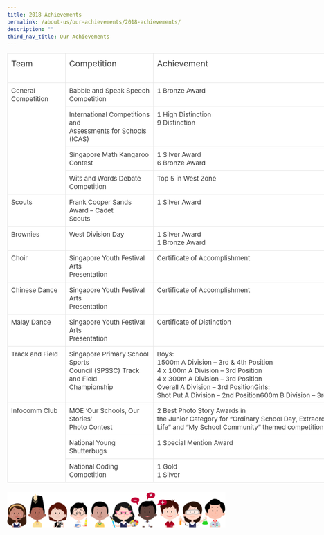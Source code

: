```yaml
---
title: 2018 Achievements
permalink: /about-us/our-achievements/2018-achievements/
description: ""
third_nav_title: Our Achievements
---
```



<table class="table table-bordered" style="box-sizing: border-box; border-width: 1px 0px 0px 1px; border-style: solid; border-color: rgba(0, 0, 0, 0.1); border-image: initial; font-size: 15px; font-style: normal; font-weight: 400; margin: 0px 0px 1.5em; outline: 0px; padding: 0px; vertical-align: baseline; border-collapse: separate; border-spacing: 0px; width: 865.5px; color: rgb(58, 58, 58); font-family: -apple-system, BlinkMacSystemFont, &quot;Segoe UI&quot;, Roboto, Oxygen-Sans, Ubuntu, Cantarell, &quot;Helvetica Neue&quot;, sans-serif; font-variant-ligatures: normal; font-variant-caps: normal; letter-spacing: normal; orphans: 2; text-align: start; text-transform: none; white-space: normal; widows: 2; word-spacing: 0px; -webkit-text-stroke-width: 0px; background-color: rgb(255, 255, 255); text-decoration-thickness: initial; text-decoration-style: initial; text-decoration-color: initial;"><tbody style="box-sizing: border-box; border: 0px; font-size: 15px; font-style: inherit; font-weight: inherit; margin: 0px; outline: 0px; padding: 0px; vertical-align: baseline;"><tr style="box-sizing: border-box; border: 0px; font-size: 15px; font-style: inherit; font-weight: inherit; margin: 0px; outline: 0px; padding: 0px; vertical-align: baseline;"><td style="box-sizing: border-box; border-width: 0px 1px 1px 0px; border-style: solid; border-color: rgba(0, 0, 0, 0.1); border-image: initial; font-size: 15px; font-style: inherit; font-weight: inherit; margin: 0px; outline: 0px; padding: 8px; vertical-align: baseline; text-align: left;"><h5 style="box-sizing: border-box; border: 0px; font-size: 1.2rem; font-style: inherit; font-weight: inherit; margin: 0px 0px 20px; outline: 0px; padding: 0px; vertical-align: baseline; clear: both; color: rgb(58, 58, 58); line-height: 1.6;">Team</h5></td><td style="box-sizing: border-box; border-width: 0px 1px 1px 0px; border-style: solid; border-color: rgba(0, 0, 0, 0.1); border-image: initial; font-size: 15px; font-style: inherit; font-weight: inherit; margin: 0px; outline: 0px; padding: 8px; vertical-align: baseline; text-align: left;"><h5 style="box-sizing: border-box; border: 0px; font-size: 1.2rem; font-style: inherit; font-weight: inherit; margin: 0px 0px 20px; outline: 0px; padding: 0px; vertical-align: baseline; clear: both; color: rgb(58, 58, 58); line-height: 1.6;">Competition</h5></td><td style="box-sizing: border-box; border-width: 0px 1px 1px 0px; border-style: solid; border-color: rgba(0, 0, 0, 0.1); border-image: initial; font-size: 15px; font-style: inherit; font-weight: inherit; margin: 0px; outline: 0px; padding: 8px; vertical-align: baseline; text-align: left;"><h5 style="box-sizing: border-box; border: 0px; font-size: 1.2rem; font-style: inherit; font-weight: inherit; margin: 0px 0px 20px; outline: 0px; padding: 0px; vertical-align: baseline; clear: both; color: rgb(58, 58, 58); line-height: 1.6;">Achievement</h5></td></tr><tr style="box-sizing: border-box; border: 0px; font-size: 15px; font-style: inherit; font-weight: inherit; margin: 0px; outline: 0px; padding: 0px; vertical-align: baseline;"><td rowspan="4" style="box-sizing: border-box; border-width: 0px 1px 1px 0px; border-style: solid; border-color: rgba(0, 0, 0, 0.1); border-image: initial; font-size: 15px; font-style: inherit; font-weight: inherit; margin: 0px; outline: 0px; padding: 8px; vertical-align: baseline; text-align: left;">General Competition</td><td style="box-sizing: border-box; border-width: 0px 1px 1px 0px; border-style: solid; border-color: rgba(0, 0, 0, 0.1); border-image: initial; font-size: 15px; font-style: inherit; font-weight: inherit; margin: 0px; outline: 0px; padding: 8px; vertical-align: baseline; text-align: left;">Babble and Speak Speech<br style="box-sizing: border-box;">Competition</td><td style="box-sizing: border-box; border-width: 0px 1px 1px 0px; border-style: solid; border-color: rgba(0, 0, 0, 0.1); border-image: initial; font-size: 15px; font-style: inherit; font-weight: inherit; margin: 0px; outline: 0px; padding: 8px; vertical-align: baseline; text-align: left;">1 Bronze Award</td></tr><tr style="box-sizing: border-box; border: 0px; font-size: 15px; font-style: inherit; font-weight: inherit; margin: 0px; outline: 0px; padding: 0px; vertical-align: baseline;"><td style="box-sizing: border-box; border-width: 0px 1px 1px 0px; border-style: solid; border-color: rgba(0, 0, 0, 0.1); border-image: initial; font-size: 15px; font-style: inherit; font-weight: inherit; margin: 0px; outline: 0px; padding: 8px; vertical-align: baseline; text-align: left;">International Competitions and<br style="box-sizing: border-box;">Assessments for Schools (ICAS)</td><td style="box-sizing: border-box; border-width: 0px 1px 1px 0px; border-style: solid; border-color: rgba(0, 0, 0, 0.1); border-image: initial; font-size: 15px; font-style: inherit; font-weight: inherit; margin: 0px; outline: 0px; padding: 8px; vertical-align: baseline; text-align: left;">1 High Distinction<br style="box-sizing: border-box;">9 Distinction</td></tr><tr style="box-sizing: border-box; border: 0px; font-size: 15px; font-style: inherit; font-weight: inherit; margin: 0px; outline: 0px; padding: 0px; vertical-align: baseline;"><td style="box-sizing: border-box; border-width: 0px 1px 1px 0px; border-style: solid; border-color: rgba(0, 0, 0, 0.1); border-image: initial; font-size: 15px; font-style: inherit; font-weight: inherit; margin: 0px; outline: 0px; padding: 8px; vertical-align: baseline; text-align: left;">Singapore Math Kangaroo Contest</td><td style="box-sizing: border-box; border-width: 0px 1px 1px 0px; border-style: solid; border-color: rgba(0, 0, 0, 0.1); border-image: initial; font-size: 15px; font-style: inherit; font-weight: inherit; margin: 0px; outline: 0px; padding: 8px; vertical-align: baseline; text-align: left;">1 Silver Award<br style="box-sizing: border-box;">6 Bronze Award</td></tr><tr style="box-sizing: border-box; border: 0px; font-size: 15px; font-style: inherit; font-weight: inherit; margin: 0px; outline: 0px; padding: 0px; vertical-align: baseline;"><td style="box-sizing: border-box; border-width: 0px 1px 1px 0px; border-style: solid; border-color: rgba(0, 0, 0, 0.1); border-image: initial; font-size: 15px; font-style: inherit; font-weight: inherit; margin: 0px; outline: 0px; padding: 8px; vertical-align: baseline; text-align: left;">Wits and Words Debate Competition</td><td style="box-sizing: border-box; border-width: 0px 1px 1px 0px; border-style: solid; border-color: rgba(0, 0, 0, 0.1); border-image: initial; font-size: 15px; font-style: inherit; font-weight: inherit; margin: 0px; outline: 0px; padding: 8px; vertical-align: baseline; text-align: left;">Top 5 in West Zone</td></tr><tr style="box-sizing: border-box; border: 0px; font-size: 15px; font-style: inherit; font-weight: inherit; margin: 0px; outline: 0px; padding: 0px; vertical-align: baseline;"><td style="box-sizing: border-box; border-width: 0px 1px 1px 0px; border-style: solid; border-color: rgba(0, 0, 0, 0.1); border-image: initial; font-size: 15px; font-style: inherit; font-weight: inherit; margin: 0px; outline: 0px; padding: 8px; vertical-align: baseline; text-align: left;">Scouts</td><td style="box-sizing: border-box; border-width: 0px 1px 1px 0px; border-style: solid; border-color: rgba(0, 0, 0, 0.1); border-image: initial; font-size: 15px; font-style: inherit; font-weight: inherit; margin: 0px; outline: 0px; padding: 8px; vertical-align: baseline; text-align: left;">Frank Cooper Sands Award – Cadet<br style="box-sizing: border-box;">Scouts</td><td style="box-sizing: border-box; border-width: 0px 1px 1px 0px; border-style: solid; border-color: rgba(0, 0, 0, 0.1); border-image: initial; font-size: 15px; font-style: inherit; font-weight: inherit; margin: 0px; outline: 0px; padding: 8px; vertical-align: baseline; text-align: left;">1 Silver Award</td></tr><tr style="box-sizing: border-box; border: 0px; font-size: 15px; font-style: inherit; font-weight: inherit; margin: 0px; outline: 0px; padding: 0px; vertical-align: baseline;"><td style="box-sizing: border-box; border-width: 0px 1px 1px 0px; border-style: solid; border-color: rgba(0, 0, 0, 0.1); border-image: initial; font-size: 15px; font-style: inherit; font-weight: inherit; margin: 0px; outline: 0px; padding: 8px; vertical-align: baseline; text-align: left;">Brownies</td><td style="box-sizing: border-box; border-width: 0px 1px 1px 0px; border-style: solid; border-color: rgba(0, 0, 0, 0.1); border-image: initial; font-size: 15px; font-style: inherit; font-weight: inherit; margin: 0px; outline: 0px; padding: 8px; vertical-align: baseline; text-align: left;">West Division Day</td><td style="box-sizing: border-box; border-width: 0px 1px 1px 0px; border-style: solid; border-color: rgba(0, 0, 0, 0.1); border-image: initial; font-size: 15px; font-style: inherit; font-weight: inherit; margin: 0px; outline: 0px; padding: 8px; vertical-align: baseline; text-align: left;">1 Silver Award<br style="box-sizing: border-box;">1 Bronze Award</td></tr><tr style="box-sizing: border-box; border: 0px; font-size: 15px; font-style: inherit; font-weight: inherit; margin: 0px; outline: 0px; padding: 0px; vertical-align: baseline;"><td style="box-sizing: border-box; border-width: 0px 1px 1px 0px; border-style: solid; border-color: rgba(0, 0, 0, 0.1); border-image: initial; font-size: 15px; font-style: inherit; font-weight: inherit; margin: 0px; outline: 0px; padding: 8px; vertical-align: baseline; text-align: left;">Choir</td><td style="box-sizing: border-box; border-width: 0px 1px 1px 0px; border-style: solid; border-color: rgba(0, 0, 0, 0.1); border-image: initial; font-size: 15px; font-style: inherit; font-weight: inherit; margin: 0px; outline: 0px; padding: 8px; vertical-align: baseline; text-align: left;">Singapore Youth Festival Arts<br style="box-sizing: border-box;">Presentation</td><td style="box-sizing: border-box; border-width: 0px 1px 1px 0px; border-style: solid; border-color: rgba(0, 0, 0, 0.1); border-image: initial; font-size: 15px; font-style: inherit; font-weight: inherit; margin: 0px; outline: 0px; padding: 8px; vertical-align: baseline; text-align: left;">Certificate of Accomplishment</td></tr><tr style="box-sizing: border-box; border: 0px; font-size: 15px; font-style: inherit; font-weight: inherit; margin: 0px; outline: 0px; padding: 0px; vertical-align: baseline;"><td style="box-sizing: border-box; border-width: 0px 1px 1px 0px; border-style: solid; border-color: rgba(0, 0, 0, 0.1); border-image: initial; font-size: 15px; font-style: inherit; font-weight: inherit; margin: 0px; outline: 0px; padding: 8px; vertical-align: baseline; text-align: left;">Chinese Dance</td><td style="box-sizing: border-box; border-width: 0px 1px 1px 0px; border-style: solid; border-color: rgba(0, 0, 0, 0.1); border-image: initial; font-size: 15px; font-style: inherit; font-weight: inherit; margin: 0px; outline: 0px; padding: 8px; vertical-align: baseline; text-align: left;">Singapore Youth Festival Arts<br style="box-sizing: border-box;">Presentation</td><td style="box-sizing: border-box; border-width: 0px 1px 1px 0px; border-style: solid; border-color: rgba(0, 0, 0, 0.1); border-image: initial; font-size: 15px; font-style: inherit; font-weight: inherit; margin: 0px; outline: 0px; padding: 8px; vertical-align: baseline; text-align: left;">Certificate of Accomplishment</td></tr><tr style="box-sizing: border-box; border: 0px; font-size: 15px; font-style: inherit; font-weight: inherit; margin: 0px; outline: 0px; padding: 0px; vertical-align: baseline;"><td style="box-sizing: border-box; border-width: 0px 1px 1px 0px; border-style: solid; border-color: rgba(0, 0, 0, 0.1); border-image: initial; font-size: 15px; font-style: inherit; font-weight: inherit; margin: 0px; outline: 0px; padding: 8px; vertical-align: baseline; text-align: left;">Malay Dance</td><td style="box-sizing: border-box; border-width: 0px 1px 1px 0px; border-style: solid; border-color: rgba(0, 0, 0, 0.1); border-image: initial; font-size: 15px; font-style: inherit; font-weight: inherit; margin: 0px; outline: 0px; padding: 8px; vertical-align: baseline; text-align: left;">Singapore Youth Festival Arts<br style="box-sizing: border-box;">Presentation</td><td style="box-sizing: border-box; border-width: 0px 1px 1px 0px; border-style: solid; border-color: rgba(0, 0, 0, 0.1); border-image: initial; font-size: 15px; font-style: inherit; font-weight: inherit; margin: 0px; outline: 0px; padding: 8px; vertical-align: baseline; text-align: left;">Certificate of Distinction</td></tr><tr style="box-sizing: border-box; border: 0px; font-size: 15px; font-style: inherit; font-weight: inherit; margin: 0px; outline: 0px; padding: 0px; vertical-align: baseline;"><td style="box-sizing: border-box; border-width: 0px 1px 1px 0px; border-style: solid; border-color: rgba(0, 0, 0, 0.1); border-image: initial; font-size: 15px; font-style: inherit; font-weight: inherit; margin: 0px; outline: 0px; padding: 8px; vertical-align: baseline; text-align: left;">Track and Field</td><td style="box-sizing: border-box; border-width: 0px 1px 1px 0px; border-style: solid; border-color: rgba(0, 0, 0, 0.1); border-image: initial; font-size: 15px; font-style: inherit; font-weight: inherit; margin: 0px; outline: 0px; padding: 8px; vertical-align: baseline; text-align: left;">Singapore Primary School Sports<br style="box-sizing: border-box;">Council (SPSSC) Track and Field<br style="box-sizing: border-box;">Championship</td><td style="box-sizing: border-box; border-width: 0px 1px 1px 0px; border-style: solid; border-color: rgba(0, 0, 0, 0.1); border-image: initial; font-size: 15px; font-style: inherit; font-weight: inherit; margin: 0px; outline: 0px; padding: 8px; vertical-align: baseline; text-align: left;">Boys:<br style="box-sizing: border-box;">1500m A Division – 3rd &amp; 4th Position<br style="box-sizing: border-box;">4 x 100m A Division – 3rd Position<br style="box-sizing: border-box;">4 x 300m A Division –&nbsp;3rd Position<br style="box-sizing: border-box;">Overall A Division – 3rd PositionGirls:<br style="box-sizing: border-box;">Shot Put A Division – 2nd Position600m B Division – 3rd Position</td></tr><tr style="box-sizing: border-box; border: 0px; font-size: 15px; font-style: inherit; font-weight: inherit; margin: 0px; outline: 0px; padding: 0px; vertical-align: baseline;"><td rowspan="4" style="box-sizing: border-box; border-width: 0px 1px 1px 0px; border-style: solid; border-color: rgba(0, 0, 0, 0.1); border-image: initial; font-size: 15px; font-style: inherit; font-weight: inherit; margin: 0px; outline: 0px; padding: 8px; vertical-align: baseline; text-align: left;">Infocomm Club</td><td style="box-sizing: border-box; border-width: 0px 1px 1px 0px; border-style: solid; border-color: rgba(0, 0, 0, 0.1); border-image: initial; font-size: 15px; font-style: inherit; font-weight: inherit; margin: 0px; outline: 0px; padding: 8px; vertical-align: baseline; text-align: left;">MOE ‘Our Schools, Our Stories’<br style="box-sizing: border-box;">Photo Contest</td><td style="box-sizing: border-box; border-width: 0px 1px 1px 0px; border-style: solid; border-color: rgba(0, 0, 0, 0.1); border-image: initial; font-size: 15px; font-style: inherit; font-weight: inherit; margin: 0px; outline: 0px; padding: 8px; vertical-align: baseline; text-align: left;">2 Best Photo Story Awards in<br style="box-sizing: border-box;">the Junior Category for “Ordinary School Day, Extraordinary School Life” and&nbsp;“My School Community” themed competition.</td></tr><tr style="box-sizing: border-box; border: 0px; font-size: 15px; font-style: inherit; font-weight: inherit; margin: 0px; outline: 0px; padding: 0px; vertical-align: baseline;"><td style="box-sizing: border-box; border-width: 0px 1px 1px 0px; border-style: solid; border-color: rgba(0, 0, 0, 0.1); border-image: initial; font-size: 15px; font-style: inherit; font-weight: inherit; margin: 0px; outline: 0px; padding: 8px; vertical-align: baseline; text-align: left;">National Young Shutterbugs</td><td style="box-sizing: border-box; border-width: 0px 1px 1px 0px; border-style: solid; border-color: rgba(0, 0, 0, 0.1); border-image: initial; font-size: 15px; font-style: inherit; font-weight: inherit; margin: 0px; outline: 0px; padding: 8px; vertical-align: baseline; text-align: left;">1 Special Mention Award</td></tr><tr style="box-sizing: border-box; border: 0px; font-size: 15px; font-style: inherit; font-weight: inherit; margin: 0px; outline: 0px; padding: 0px; vertical-align: baseline;"><td style="box-sizing: border-box; border-width: 0px 1px 1px 0px; border-style: solid; border-color: rgba(0, 0, 0, 0.1); border-image: initial; font-size: 15px; font-style: inherit; font-weight: inherit; margin: 0px; outline: 0px; padding: 8px; vertical-align: baseline; text-align: left;">National Coding Competition</td><td style="box-sizing: border-box; border-width: 0px 1px 1px 0px; border-style: solid; border-color: rgba(0, 0, 0, 0.1); border-image: initial; font-size: 15px; font-style: inherit; font-weight: inherit; margin: 0px; outline: 0px; padding: 8px; vertical-align: baseline; text-align: left;">1 Gold<br style="box-sizing: border-box;">1 Silver</td></tr></tbody></table>

![](/images/kids.png)